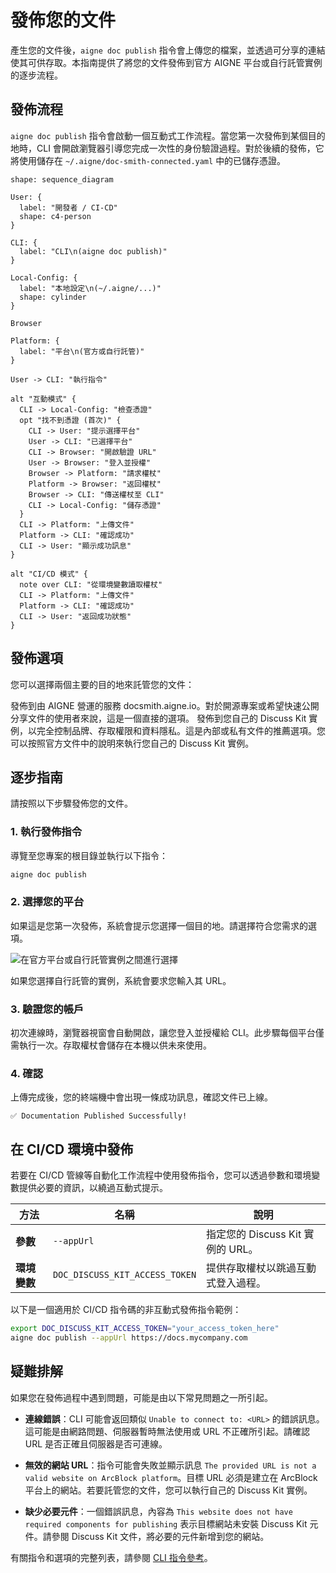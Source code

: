 # 發佈您的文件

產生您的文件後，`aigne doc publish` 指令會上傳您的檔案，並透過可分享的連結使其可供存取。本指南提供了將您的文件發佈到官方 AIGNE 平台或自行託管實例的逐步流程。

## 發佈流程

`aigne doc publish` 指令會啟動一個互動式工作流程。當您第一次發佈到某個目的地時，CLI 會開啟瀏覽器引導您完成一次性的身份驗證過程。對於後續的發佈，它將使用儲存在 `~/.aigne/doc-smith-connected.yaml` 中的已儲存憑證。

```d2 The Publishing Workflow icon=lucide:upload-cloud
shape: sequence_diagram

User: {
  label: "開發者 / CI-CD"
  shape: c4-person
}

CLI: {
  label: "CLI\n(aigne doc publish)"
}

Local-Config: {
  label: "本地設定\n(~/.aigne/...)"
  shape: cylinder
}

Browser

Platform: {
  label: "平台\n(官方或自行託管)"
}

User -> CLI: "執行指令"

alt "互動模式" {
  CLI -> Local-Config: "檢查憑證"
  opt "找不到憑證 (首次)" {
    CLI -> User: "提示選擇平台"
    User -> CLI: "已選擇平台"
    CLI -> Browser: "開啟驗證 URL"
    User -> Browser: "登入並授權"
    Browser -> Platform: "請求權杖"
    Platform -> Browser: "返回權杖"
    Browser -> CLI: "傳送權杖至 CLI"
    CLI -> Local-Config: "儲存憑證"
  }
  CLI -> Platform: "上傳文件"
  Platform -> CLI: "確認成功"
  CLI -> User: "顯示成功訊息"
}

alt "CI/CD 模式" {
  note over CLI: "從環境變數讀取權杖"
  CLI -> Platform: "上傳文件"
  Platform -> CLI: "確認成功"
  CLI -> User: "返回成功狀態"
}
```

## 發佈選項

您可以選擇兩個主要的目的地來託管您的文件：

<x-cards data-columns="2">
  <x-card data-title="官方平台" data-icon="lucide:globe">
    發佈到由 AIGNE 營運的服務 docsmith.aigne.io。對於開源專案或希望快速公開分享文件的使用者來說，這是一個直接的選項。
  </x-card>
  <x-card data-title="自行託管實例" data-icon="lucide:server">
    發佈到您自己的 Discuss Kit 實例，以完全控制品牌、存取權限和資料隱私。這是內部或私有文件的推薦選項。您可以按照官方文件中的說明來執行您自己的 Discuss Kit 實例。
  </x-card>
</x-cards>

## 逐步指南

請按照以下步驟發佈您的文件。

### 1. 執行發佈指令

導覽至您專案的根目錄並執行以下指令：

```bash Terminal icon=lucide:terminal
aigne doc publish
```

### 2. 選擇您的平台

如果這是您第一次發佈，系統會提示您選擇一個目的地。請選擇符合您需求的選項。

![在官方平台或自行託管實例之間進行選擇](https://docsmith.aigne.io/image-bin/uploads/9fd929060b5abe13d0_3cf5eb7aea85aa.png)

如果您選擇自行託管的實例，系統會要求您輸入其 URL。

### 3. 驗證您的帳戶

初次連線時，瀏覽器視窗會自動開啟，讓您登入並授權給 CLI。此步驟每個平台僅需執行一次。存取權杖會儲存在本機以供未來使用。

### 4. 確認

上傳完成後，您的終端機中會出現一條成功訊息，確認文件已上線。

```
✅ Documentation Published Successfully!
```

## 在 CI/CD 環境中發佈

若要在 CI/CD 管線等自動化工作流程中使用發佈指令，您可以透過參數和環境變數提供必要的資訊，以繞過互動式提示。

| 方法 | 名稱 | 說明 |
|---|---|---|
| **參數** | `--appUrl` | 指定您的 Discuss Kit 實例的 URL。 |
| **環境變數** | `DOC_DISCUSS_KIT_ACCESS_TOKEN` | 提供存取權杖以跳過互動式登入過程。 |

以下是一個適用於 CI/CD 指令碼的非互動式發佈指令範例：

```bash CI/CD Example icon=lucide:workflow
export DOC_DISCUSS_KIT_ACCESS_TOKEN="your_access_token_here"
aigne doc publish --appUrl https://docs.mycompany.com
```

## 疑難排解

如果您在發佈過程中遇到問題，可能是由以下常見問題之一所引起。

- **連線錯誤**：CLI 可能會返回類似 `Unable to connect to: <URL>` 的錯誤訊息。這可能是由網路問題、伺服器暫時無法使用或 URL 不正確所引起。請確認 URL 是否正確且伺服器是否可連線。

- **無效的網站 URL**：指令可能會失敗並顯示訊息 `The provided URL is not a valid website on ArcBlock platform`。目標 URL 必須是建立在 ArcBlock 平台上的網站。若要託管您的文件，您可以執行自己的 Discuss Kit 實例。

- **缺少必要元件**：一個錯誤訊息，內容為 `This website does not have required components for publishing` 表示目標網站未安裝 Discuss Kit 元件。請參閱 Discuss Kit 文件，將必要的元件新增到您的網站。

有關指令和選項的完整列表，請參閱 [CLI 指令參考](./cli-reference.md)。